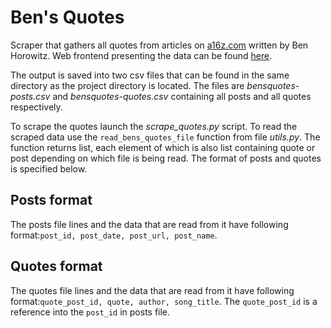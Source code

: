 # Ben's Quotes

Scraper that gathers all quotes from articles on [a16z.com](http://a16z.com/) written by Ben Horowitz. Web frontend presenting the data can be found [here](https://jakubpetriska.github.io/BensQuotes/).

The output is saved into two csv files that can be found in the same directory as the project directory is located. The files are _bensquotes-posts.csv_ and _bensquotes-quotes.csv_ containing all posts and all quotes respectively.

To scrape the quotes launch the _scrape_quotes.py_ script. To read the scraped data use the `read_bens_quotes_file` function from file _utils.py_. The function returns list, each element of which is also list containing quote or post depending on which file is being read. The format of posts and quotes is specified below. 

## Posts format
The posts file lines and the data that are read from it have following format:`post_id, post_date, post_url, post_name`.

## Quotes format
The quotes file lines and the data that are read from it have following format:`quote_post_id, quote, author, song_title`. The `quote_post_id` is a reference into the `post_id` in posts file.
